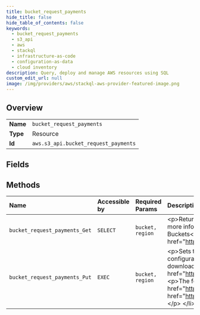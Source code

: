 ```yaml
---
title: bucket_request_payments
hide_title: false
hide_table_of_contents: false
keywords:
  - bucket_request_payments
  - s3_api
  - aws    
  - stackql
  - infrastructure-as-code
  - configuration-as-data
  - cloud inventory
description: Query, deploy and manage AWS resources using SQL
custom_edit_url: null
image: /img/providers/aws/stackql-aws-provider-featured-image.png
---
```

  
    

## Overview
<table><tbody>
<tr><td><b>Name</b></td><td><code>bucket_request_payments</code></td></tr>
<tr><td><b>Type</b></td><td>Resource</td></tr>
<tr><td><b>Id</b></td><td><code>aws.s3_api.bucket_request_payments</code></td></tr>
</tbody></table>

## Fields
## Methods
| Name | Accessible by | Required Params | Description |
|:-----|:--------------|:----------------|:------------|
| `bucket_request_payments_Get` | `SELECT` | `bucket, region` | &lt;p&gt;Returns the request payment configuration of a bucket. To use this version of the operation, you must be the bucket owner. For more information, see &lt;a href="https://docs.aws.amazon.com/AmazonS3/latest/dev/RequesterPaysBuckets.html"&gt;Requester Pays Buckets&lt;/a&gt;.&lt;/p&gt; &lt;p&gt;The following operations are related to &lt;code&gt;GetBucketRequestPayment&lt;/code&gt;:&lt;/p&gt; &lt;ul&gt; &lt;li&gt; &lt;p&gt; &lt;a href="https://docs.aws.amazon.com/AmazonS3/latest/API/API_ListObjects.html"&gt;ListObjects&lt;/a&gt; &lt;/p&gt; &lt;/li&gt; &lt;/ul&gt; |
| `bucket_request_payments_Put` | `EXEC` | `bucket, region` | &lt;p&gt;Sets the request payment configuration for a bucket. By default, the bucket owner pays for downloads from the bucket. This configuration parameter enables the bucket owner (only) to specify that the person requesting the download will be charged for the download. For more information, see &lt;a href="https://docs.aws.amazon.com/AmazonS3/latest/dev/RequesterPaysBuckets.html"&gt;Requester Pays Buckets&lt;/a&gt;.&lt;/p&gt; &lt;p&gt;The following operations are related to &lt;code&gt;PutBucketRequestPayment&lt;/code&gt;:&lt;/p&gt; &lt;ul&gt; &lt;li&gt; &lt;p&gt; &lt;a href="https://docs.aws.amazon.com/AmazonS3/latest/API/API_CreateBucket.html"&gt;CreateBucket&lt;/a&gt; &lt;/p&gt; &lt;/li&gt; &lt;li&gt; &lt;p&gt; &lt;a href="https://docs.aws.amazon.com/AmazonS3/latest/API/API_GetBucketRequestPayment.html"&gt;GetBucketRequestPayment&lt;/a&gt; &lt;/p&gt; &lt;/li&gt; &lt;/ul&gt; |
